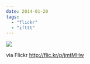 ```yaml
---
date: 2014-01-20
tags: 
  - "flickr"
  - "ifttt"
---
```


![](http://farm6.staticflickr.com/5541/12046173556_b72d29d4b6_b.jpg)  

  
  
via Flickr http://flic.kr/p/jmtMHw
